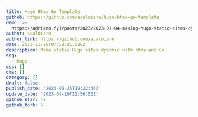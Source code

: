 ```yaml
---
title: Hugo Htmx Go Template
github: https://github.com/acaloiaro/hugo-htmx-go-template
demo: >-
  https://adriano.fyi/posts/2023/2023-07-04-making-hugo-static-sites-dynamic-with-htmx-and-go/
author: acaloiaro
author_link: https://github.com/acaloiaro
date: 2023-11-26T07:52:21.586Z
description: Make static Hugo sites dyanmic with htmx and Go
ssg:
  - Hugo
css: []
cms: []
category: []
draft: false
publish_date: '2023-06-25T19:22:46Z'
update_date: '2023-09-19T11:56:50Z'
github_star: 49
github_fork: 5
---
```

